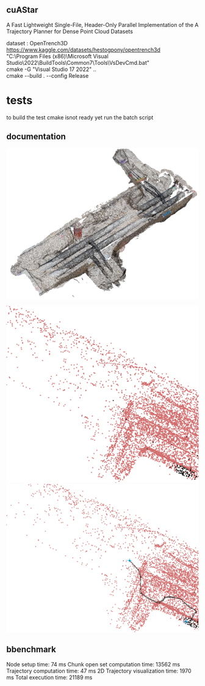 ## cuAStar 
A Fast Lightweight Single-File, Header-Only Parallel Implementation of the A Trajectory Planner for Dense Point Cloud Datasets

dataset : OpenTrench3D https://www.kaggle.com/datasets/hestogpony/opentrench3d  
"C:\Program Files (x86)\Microsoft Visual   Studio\2022\BuildTools\Common7\Tools\VsDevCmd.bat"  
cmake -G "Visual Studio 17 2022" ..  
cmake --build . --config Release  


# tests
 to build the test cmake isnot ready yet run the batch script 

 ## documentation 
 ![Alt text](build/VTK_trench.png)

 ![Alt test](build/traj2d.png)
![Alt text](build/traj2d_clear.png)

## bbenchmark
Node setup time: 74 ms
Chunk open set computation time: 13562 ms
Trajectory computation time: 47 ms
2D Trajectory visualization time: 1970 ms
Total execution time: 21189 ms
